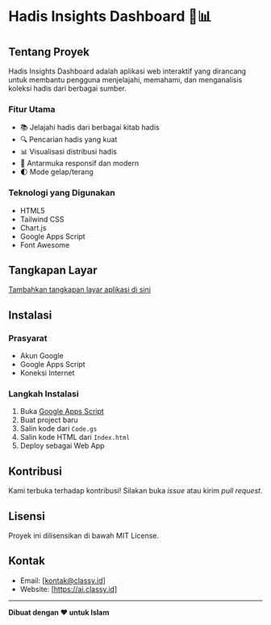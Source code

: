 # Hadis Insights Dashboard 🕌📊

## Tentang Proyek

Hadis Insights Dashboard adalah aplikasi web interaktif yang dirancang untuk membantu pengguna menjelajahi, memahami, dan menganalisis koleksi hadis dari berbagai sumber.

### Fitur Utama

- 📚 Jelajahi hadis dari berbagai kitab hadis
- 🔍 Pencarian hadis yang kuat
- 📊 Visualisasi distribusi hadis
- 📱 Antarmuka responsif dan modern
- 🌓 Mode gelap/terang

### Teknologi yang Digunakan

- HTML5
- Tailwind CSS
- Chart.js
- Google Apps Script
- Font Awesome

## Tangkapan Layar

[Tambahkan tangkapan layar aplikasi di sini](https://blog.classy.id/upload/gambar_berita/9c52bc93766aeeee6cefd1ebf393ed80_20250326081851.png)

## Instalasi

### Prasyarat

- Akun Google
- Google Apps Script
- Koneksi Internet

### Langkah Instalasi

1. Buka [Google Apps Script](https://script.google.com/)
2. Buat project baru
3. Salin kode dari `Code.gs`
4. Salin kode HTML dari `Index.html`
5. Deploy sebagai Web App

## Kontribusi

Kami terbuka terhadap kontribusi! Silakan buka *issue* atau kirim *pull request*.

## Lisensi

Proyek ini dilisensikan di bawah MIT License.

## Kontak

- Email: [kontak@classy.id]
- Website: [https://ai.classy.id]

---

**Dibuat dengan ❤️ untuk Islam**
